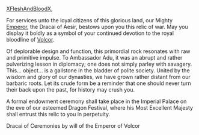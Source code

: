 [XFleshAndBloodX](https://twitter.com/XFleshAndBloodX?s=20&t=5F5OmP9cCRZGaeAAiBy42A),

For services unto the loyal citizens of this glorious land, our Mighty [Emperor](../heroes-of-rathe/emperor-about.md), the Dracai of Aesir, bestows upon you this relic of war. May you display it boldly as a symbol of your continued devotion to the royal bloodline of [Volcor](../regions/rathe/volcor/volcor.md).

Of deplorable design and function, this primordial rock resonates with raw and primitive impulse. To Ambassador Adu, it was an abrupt and rather pulverizing lesson in diplomacy; one does not simply parley with savagery. This... object... is a gallstone in the bladder of polite society. United by the wisdom and glory of our dynasties, we have grown rather distant from our barbaric roots. Let its crude form be a reminder that one should never turn their back upon the past, for history may crush you.

A formal endowment ceremony shall take place in the Imperial Palace on the eve of our esteemed Dragon Festival, where his Most Excellent Majesty shall entrust this relic to you in perpetuity.

Dracai of Ceremonies by will of the Emperor of Volcor
